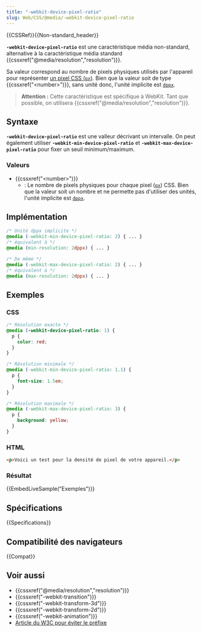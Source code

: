 ```yaml
---
title: "-webkit-device-pixel-ratio"
slug: Web/CSS/@media/-webkit-device-pixel-ratio
---
```


{{CSSRef}}{{Non-standard_header}}

**`-webkit-device-pixel-ratio`** est une caractéristique média non-standard, alternative à la caractéristique média standard {{cssxref("@media/resolution","resolution")}}.

Sa valeur correspond au nombre de pixels physiques utilisés par l'appareil pour représenter [un pixel CSS (`px`)](/fr/docs/Web/CSS/length#unités_de_longueur_absolues). Bien que la valeur soit de type {{cssxref("&lt;number&gt;")}}, sans unité donc, l'unité implicite est [`dppx`](/fr/docs/Web/CSS/resolution#unités).

> **Attention :** Cette caractéristique est spécifique à WebKit. Tant que possible, on utilisera {{cssxref("@media/resolution","resolution")}}.

## Syntaxe

**`-webkit-device-pixel-ratio`** est une valleur décrivant un intervalle. On peut également utiliser **`-webkit-min-device-pixel-ratio`** et **`-webkit-max-device-pixel-ratio`** pour fixer un seuil minimum/maximum.

### Valeurs

- {{cssxref("&lt;number&gt;")}}
  - : Le nombre de pixels physiques pour chaque pixel ([`px`](/fr/docs/Web/CSS/length#unités_de_longueur_absolues)) CSS. Bien que la valeur soit un nombre et ne permette pas d'utiliser des unités, l'unité implicite est [`dppx`](/fr/docs/Web/CSS/resolution#dppx).

## Implémentation

```css
/* Unité dppx implicite */
@media (-webkit-min-device-pixel-ratio: 2) { ... }
/* équivalent à */
@media (min-resolution: 2dppx) { ... }

/* De même */
@media (-webkit-max-device-pixel-ratio: 2) { ... }
/* équivalent à */
@media (max-resolution: 2dppx) { ... }
```

## Exemples

### CSS

```css
/* Résolution exacte */
@media (-webkit-device-pixel-ratio: 1) {
  p {
    color: red;
  }
}

/* Résolution minimale */
@media (-webkit-min-device-pixel-ratio: 1.1) {
  p {
    font-size: 1.5em;
  }
}

/* Résolution maximale */
@media (-webkit-max-device-pixel-ratio: 3) {
  p {
    background: yellow;
  }
}
```

### HTML

```html
<p>Voici un test pour la densité de pixel de votre appareil.</p>
```

### Résultat

{{EmbedLiveSample("Exemples")}}

## Spécifications

{{Specifications}}

## Compatibilité des navigateurs

{{Compat}}

## Voir aussi

- {{cssxref("@media/resolution","resolution")}}
- {{cssxref("-webkit-transition")}}
- {{cssxref("-webkit-transform-3d")}}
- {{cssxref("-webkit-transform-2d")}}
- {{cssxref("-webkit-animation")}}
- [Article du W3C pour éviter le préfixe](https://www.w3.org/blog/CSS/2012/06/14/unprefix-webkit-device-pixel-ratio/)
